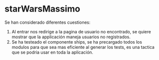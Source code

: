 # starWarsMassimo

Se han considerado diferentes cuestiones:

1. Al entrar nos redirige a la pagina de usuario no encontrado, se quiere mostrar que la applicación maneja usuarios no registrados.
2. Se ha testeado el componente ships, se ha precargado todos los modulos para que sea mas eficiente al generar los tests, es una tactica que se podria usar en toda la aplicación.